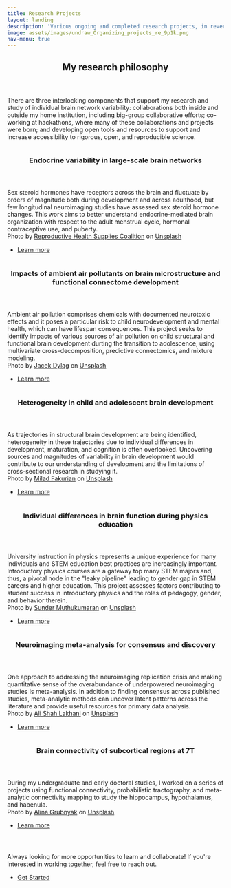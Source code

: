 ```yaml
---
title: Research Projects
layout: landing
description: 'Various ongoing and completed research projects, in reverse chronological order.'
image: assets/images/undraw_Organizing_projects_re_9p1k.png
nav-menu: true
---
```


<!-- Main -->
<div id="main">

<!-- One -->
<section id="one">
	<div class="inner">
		<header class="major">
			<h2>My research philosophy</h2>
		</header>
		<p>There are three interlocking components that support my research and study of individual brain network variability: collaborations both inside and outside my home institution, including big-group collaborative efforts; co-working at hackathons, where many of these collaborations and projects were born; and developing open tools and resources to support and increase accessibility to rigorous, open, and reproducible science.
		</p>
	</div>
</section>

<!-- Two -->
<section id="two" class="spotlights">
	<section>
		<a href="neuroendocrine.html" class="image">
			<img src="{% link assets/images/reproductive-health-supplies-coalition-hFphI8Zx_E4-unsplash.jpg %}" alt="" data-position="25% 25%" />
		</a>
		<div class="content">
			<div class="inner">
				<header class="major">
					<h3>Endocrine variability in large-scale brain networks</h3>
				</header>
				<p>Sex steroid hormones have receptors across the brain and fluctuate by orders of magnitude both during development and across adulthood, but few longitudinal neuroimaging studies have assessed sex steroid hormone changes. This work aims to better understand endocrine-mediated brain organization with respect to the adult menstrual cycle, hormonal contraceptive use, and puberty.<br>Photo by <a href="https://unsplash.com/@rhsupplies?utm_source=unsplash&utm_medium=referral&utm_content=creditCopyText">Reproductive Health Supplies Coalition</a> on <a href="https://unsplash.com/photos/hFphI8Zx_E4?utm_source=unsplash&utm_medium=referral&utm_content=creditCopyText">Unsplash</a>
  				</p>
				<ul class="actions">
					<li><a href="neuroendocrine.html" class="button">Learn more</a></li>
				</ul>
			</div>
		</div>
	</section>
	<section>
		<a href="p30pilot.html" class="image">
			<img src="{% link assets/images/jacek-dylag-mmar_Xs8_mk-unsplash.jpg %}" alt="" data-position="top center" />
		</a>
		<div class="content">
			<div class="inner">
				<header class="major">
					<h3>Impacts of ambient air pollutants on brain microstructure and functional connectome development</h3>
				</header>
				<p>Ambient air pollution comprises chemicals with documented neurotoxic effects and it poses a particular risk to child neurodevelopment and mental health, which can have lifespan consequences. This project seeks to identify impacts of various sources of air pollution on child structural and functional brain development durting the transition to adolescence, using multivariate cross-decomposition, predictive connectomics, and mixture modeling.<br>Photo by <a href="https://unsplash.com/@dylu?utm_source=unsplash&utm_medium=referral&utm_content=creditCopyText">Jacek Dylag</a> on <a href="https://unsplash.com/photos/mmar_Xs8_mk?utm_source=unsplash&utm_medium=referral&utm_content=creditCopyText">Unsplash</a>
				</p>
				<ul class="actions">
					<li><a href="p30pilot.html" class="button">Learn more</a></li>
				</ul>
			</div>
		</div>
	</section>
	<section>
		<a href="deltaabcd.html" class="image">
			<img src="{% link assets/images/milad-fakurian-58Z17lnVS4U-unsplash.jpg %}" alt="" data-position="top center" />
		</a>
		<div class="content">
			<div class="inner">
				<header class="major">
					<h3>Heterogeneity in child and adolescent brain development</h3>
				</header>
				<p>As trajectories in structural brain development are being identified, heterogeneity in these trajectories due to individual differences in development, maturation, and cognition is often overlooked. Uncovering sources and magnitudes of variability in brain development would contribute to our understanding of development and the limitations of cross-sectional research in studying it.<br>Photo by <a href="https://unsplash.com/@fakurian?utm_source=unsplash&utm_medium=referral&utm_content=creditCopyText">Milad Fakurian</a> on <a href="https://unsplash.com/photos/58Z17lnVS4U?utm_source=unsplash&utm_medium=referral&utm_content=creditCopyText">Unsplash</a>
  				</p>
				<ul class="actions">
					<li><a href="deltaabcd.html" class="button">Learn more</a></li>
				</ul>
			</div>
		</div>
	</section>
	<section>
		<a href="physicslearning.html" class="image">
			<img src="{% link assets/images/sunder-muthukumaran-d7SxBxEAOfU-unsplash.jpg %}" alt="" data-position="25% 25%" />
		</a>
		<div class="content">
			<div class="inner">
				<header class="major">
					<h3>Individual differences in brain function during physics education</h3>
				</header>
				<p>University instruction in physics represents a unique experience for many individuals and STEM education best practices are increasingly important. Introductory physics courses are a gateway top many STEM majors and, thus, a pivotal node in the "leaky pipeline" leading to gender gap in STEM careers and higher education. This project assesses factors contributing to student success in introductory physics and the roles of pedagogy, gender, and behavior therein.<br>Photo by <a href="https://unsplash.com/ja/@sunder_2k25?utm_source=unsplash&utm_medium=referral&utm_content=creditCopyText">Sunder Muthukumaran</a> on <a href="https://unsplash.com/photos/d7SxBxEAOfU?utm_source=unsplash&utm_medium=referral&utm_content=creditCopyText">Unsplash</a>
  				</p>
				<ul class="actions">
					<li><a href="physicslearning.html" class="button">Learn more</a></li>
				</ul>
			</div>
		</div>
	</section>
	<section>
		<a href="metaanalysis.html" class="image">
			<img src="{% link assets/images/ali-shah-lakhani-sp1BZ1atp7M-unsplash.jpg %}" alt="" data-position="25% 25%" />
		</a>
		<div class="content">
			<div class="inner">
				<header class="major">
					<h3>Neuroimaging meta-analysis for consensus and discovery</h3>
				</header>
				<p>One approach to addressing the neuroimaging replication crisis and making quantitative sense of the overabundance of underpowered neuroimaging studies is meta-analysis. In addition to finding consensus across published studies, meta-analytic methods can uncover latent patterns across the literature and provide useful resources for primary data analysis.
				<br>Photo by <a href="https://unsplash.com/@alishahlakhani?utm_source=unsplash&utm_medium=referral&utm_content=creditCopyText">Ali Shah Lakhani</a> on <a href="https://unsplash.com/photos/sp1BZ1atp7M?utm_source=unsplash&utm_medium=referral&utm_content=creditCopyText">Unsplash</a>
  				</p>
				<ul class="actions">
					<li><a href="metaanalysis.html" class="button">Learn more</a></li>
				</ul>
			</div>
		</div>
	</section>
	<section>
		<a href="connectivity.html" class="image">
			<img src="{% link assets/images/alina-grubnyak-ZiQkhI7417A-unsplash.jpg %}" alt="" data-position="25% 25%" />
		</a>
		<div class="content">
			<div class="inner">
				<header class="major">
					<h3>Brain connectivity of subcortical regions at 7T</h3>
				</header>
				<p>During my undergraduate and early doctoral studies, I worked on a series of projects using functional connectivity, probabilistic tractography, and meta-analytic connectivity mapping to study the hippocampus, hypothalamus, and habenula.
				<br>Photo by <a href="https://unsplash.com/@alinnnaaaa?utm_source=unsplash&utm_medium=referral&utm_content=creditCopyText">Alina Grubnyak</a> on <a href="https://unsplash.com/photos/ZiQkhI7417A?utm_source=unsplash&utm_medium=referral&utm_content=creditCopyText">Unsplash</a>
  				</p>
				<ul class="actions">
					<li><a href="connectivity.html" class="button">Learn more</a></li>
				</ul>
			</div>
		</div>
	</section>
</section>

<!-- Three -->
<section id="three">
	<div class="inner">
		<header class="major">
			<h2></h2>
		</header>
		<p>Always looking for more opportunities to learn and collaborate! If you're interested in working together, feel free to reach out.</p>
		<ul class="actions">
			<li><a href="generic.html" class="button next">Get Started</a></li>
		</ul>
	</div>
</section>

</div>
